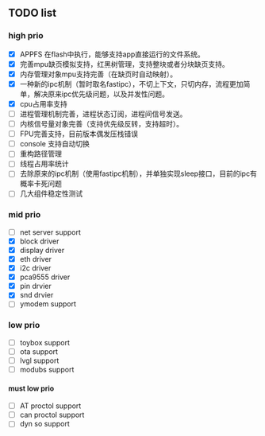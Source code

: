 

## TODO list
### high prio
* [x] APPFS 在flash中执行，能够支持app直接运行的文件系统。
* [x] 完善mpu缺页模拟支持，红黑树管理，支持整块或者分块缺页支持。
* [x] 内存管理对象mpu支持完善（在缺页时自动映射）。
* [x] 一种新的ipc机制（暂时取名fastipc），不切上下文，只切内存，流程更加简单，解决原来ipc优先级问题，以及并发性问题。
* [x] cpu占用率支持
* [ ] 进程管理机制完善，进程状态订阅，进程间信号发送。
* [ ] 内核信号量对象完善（支持优先级反转，支持超时）。
* [ ] FPU完善支持，目前版本偶发压栈错误
* [ ] console 支持自动切换
* [ ] 重构路径管理
* [ ] 线程占用率统计
* [ ] 去除原来的ipc机制（使用fastipc机制），并单独实现sleep接口，目前的ipc有概率卡死问题
* [ ] 几大组件稳定性测试
### mid prio
* [ ] net server support
* [x] block driver
* [x] display driver
* [x] eth driver
* [x] i2c driver
* [x] pca9555 driver
* [x] pin drvier
* [x] snd drvier
* [ ] ymodem support
### low prio
- [ ] toybox support
- [ ] ota support
- [ ] lvgl support
- [ ] modubs support

#### must low prio
- [ ] AT proctol support
- [ ] can proctol support
- [ ] dyn so support

